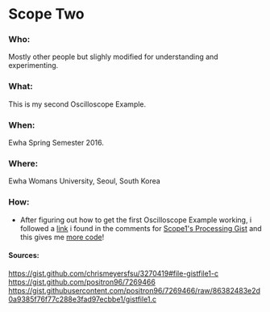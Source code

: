 # Scope Two

### Who:

Mostly other people but slighly modified for understanding and experimenting.

### What:

This is my second Oscilloscope Example.

### When:

Ewha Spring Semester 2016.

### Where:

Ewha Womans University, Seoul, South Korea

### How:

* After figuring out how to get the first Oscilloscope Example working, i followed a [link](https://gist.github.com/positron96/7269466) i found in the comments for [Scope1's Processing Gist](https://gist.github.com/chrismeyersfsu/3270419#file-gistfile1-c) and this gives me [more code](https://gist.githubusercontent.com/positron96/7269466/raw/86382483e2d0a9385f76f77c288e3fad97ecbbe1/gistfile1.c)!



#### Sources:
https://gist.github.com/chrismeyersfsu/3270419#file-gistfile1-c
https://gist.github.com/positron96/7269466
https://gist.githubusercontent.com/positron96/7269466/raw/86382483e2d0a9385f76f77c288e3fad97ecbbe1/gistfile1.c
